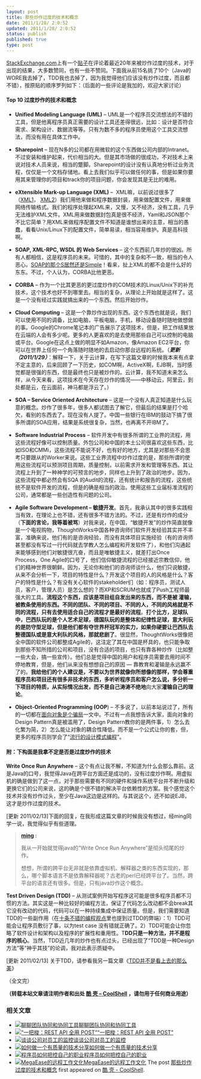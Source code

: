```yaml
---
layout: post
title: 那些炒作过度的技术和概念
date: 2011/1/28/ 2:0:52
updated: 2011/1/28/ 2:0:52
status: publish
published: true
type: post
---
```


[StackExchange.com](http://stackexchange.com)上有一个[贴子](http://programmers.stackexchange.com/questions/38505/most-overhyped-software-engineering-technologies-and-concepts-of-the-last-20-year)在评论着最近20年来被炒作过度的技术，对于出现的结果，大多数赞同，也有一些不赞同。下面我从前15名挑了10个（Java的WORE我去掉了，TDD我也去掉了，因为我觉得他们应该没有炒作过度，而且都不错），按原贴的顺序罗列如下：（后面的一些评论是我加的，欢迎大家讨论）


#### Top 10 过度炒作的技术和概念


* **Unified Modeling Language (UML)** – UML是一个程序员交流想法的不错的工具，但是他离程序员真正需要的设计工具还差得很远，比如：设计是否符合需求、架构设计、数据流等等。只有为数不多的程序员使用这个工具交流想法，而没有用在具体工作中。


* **Sharepoint** – 现在N多的公司都在用微软的这个东西做公司内部的Intranet。不过安装和维护起来，代价相当的大。但是其市场做的很成功，不对技术上来说对技术人员来说，相当的蹩脚。Sharepoint的设计没有认真地分析过业务流程，仅仅是一个文档存储地。看上去我们似乎可以做任何的事，但是如果你要用其来管理你的项目和track你的项目问题，你会发现其是无比的难用。


* **eXtensible Mark-up Language (XML)** –  XML嘛，以前说过很多了（[XML1](https://coolshell.cn/articles/2504.html)， [XML2](https://coolshell.cn/articles/3498.html)）我们用他来做和程序数据封装，用来做配置文件，用来做网络传输格式。我们的程序处理起XML来，又慢，又不经济，没有工具，几乎无法维护XML文件。XML用来做数据封包真是很不经济，Yaml和JSON那个不比它简单？用XML来做程序配置文件不知道是谁想出来的主意，相当的愚蠢，看看Unix/Linux下的配置文件，简单易读，相当容易维护。真是高科技啊。


* **SOAP, XML-RPC, WSDL 的 Web Services** – 这个东西前几年炒的很凶。所有人都相信，这是程序员的未来。可惜的，其中的复杂和不一致，相当的令人恶心。[SOAP的那个S居然还是Simple](https://coolshell.cn/articles/3585.html)！看来，扯上XML的都不会是什么好的东东。不过，个人认为，CORBA比他更恶。



* **CORBA** – 作为一个比其更恶的更过度炒作的COM技术的Linux/Unix下的补充技术，这个技术也好不到哪里去。相当的复杂，从理论上开始就是这样了。这是一个没有经过实践就搞出来的一个东西。然后开始炒作。


* **Cloud Computing** – 这是一个靠炒作出现的东西。这个东西也就是说，我们可以使用不同的调备，比如电脑，平板电脑，手机，移动设备随时随地做想做的事。Google的Chrome笔记本的广告展示了这项技术，但是，把工作结果放在云端的人会有多少呢。更多的人更喜欢的是去使用那些自己可以控制的电脑或平台。Google在这点上做的明显不如Amazon，像Amazon EC2平台，你可以在世界上任何一个角落随时随地的去启动你那台远程的系统。（***更新（2011/1/29）***：解释一下，关于云计算，在写下这篇文章的时候我本来有点拿不定主意的，后来回顾了一下历史，如COM啊，ActiveX啊，EJB啊，当时感觉都是很强的东西，但是最终也只是被炒作的。云计算，我不知道未来怎么样，从今天来看，这项技术在今天存在炒作的情况——中移动云，阿里云，到处都是云，在云面前，神马都是浮云了。）


* **SOA – Service Oriented Architecture** – 这是一个没有人真正知道是什么玩意的概念。炒作了很多年，很多人都试图去了解它，但最后的结果是打个哈欠，看别的东西去了。现在没有人提了。中国一些银行在IBM的鼓动下搞了很多所谓的SOA应用，结果是系统很复杂，当然，也再离不开IBM了。


* **Software Industrial Process** – 软件开发中有很多所谓的工业界的流程，用这些流程好像可以控制质量。外包公司和中国的本土公司很喜欢这些东西，比如ISO和CMMi，这些流程不能说不好，也有好的地方，尤其是对那些不会思考只要跟从的Worker来说。这些工业界流程中炒作过度的是，那些所谓的使用这些流程可以预测项目周期，质量控制，以前需求开发和管理等东西。其让流程上升到了一种神学的可预言的地步，同样也上升到了政治的地步。因为，这些流程中都必然会有SQA 的Audit的流程，还有统计和报告的流程，这些统统不是软件开发的流程，但是的确是相当的政治。使用这些工业届标准流程的公司，通常都是一些创造性有问题的公司。


* **Agile Software Development – 敏捷开发**。首先，我承认其中的很多实践相当有效，在理论上也不错，还有很多不错方法的。不过，还是有炒作的成分（**下面的言论，我等着被骂**）对我来说，在中国，“敏捷开发”的炒作简直就像是一个电视购物，ThoughtWorks中国各种咨询师们软件开发经验其实并不丰富，准确来说，他们有的是咨询经验，而没有具体项目实施经验（有的咨询师甚至都没有写过一行代码就去学教人怎么编程和开发软件了），和他们沟通起来能够感到他们对敏捷很亢奋，而且是唯敏捷主义，就差打出Once Process，One Agile的口号了，他们信仰敏捷流程的已经接近宗教信仰，他们的精神世界很朝鲜。因为，无论你和他们的咨询师谈什么，他们只说敏捷，从来不会分析一下，项目的特性是什么？开发这个项目的人的风格是什么？客户的特性是什么？有没有关心软件的stakeholder们（如：程序员，测试人员，客户，管理人员）是怎么想的？而XP和SCRUM也就成了Push工程师最强大的工具。**流程这个东西，应该是项目组自发出来的东西，而不是被 灌输，被教条使用的东西。不同的团队、不同的项目、不同的人，不同的风格就是不同的流程，只有去使用适合自己的流程才是最好的流程**。**打个比方，足球队中，巴西队玩的是个人艺术足球，德国队玩的是整体和纪律性足球，意大利玩的是防守型足球，但是他们都有夺世界杯冠军的实力，如果你硬要让巴西队去整德国队或是意大利队的风格，那就悲剧了**。很显然，ThoughtWorks很像把全中国的软件公司都整成Agile的，这注定了其在中国是杯具的，也只能争取到那些不知所措的公司和项目，没有合适的项目，也只有靠各种炒作（比如整一些大会，搞一些宣传）。他们总是觉得中国的用户和程序员需要去用时间不停地教育，但是，他们从来没有想想自己的原因 — 靠教育和灌输是永远赢不了的。**我给他们的个人建议是，不要以为世界就像你所想像的那样，学会尊重程序员和项目还有很多非技术的东西，多听听程序员和客户怎么说，多分析一下项目的特质，从实际情况出发，而不是自己涛涛不绝地**向大家**灌输自己的理论**。


* **Object-Oriented Programming (OOP**) – 不多说了，以前本站说过了，所有的一切都在[面向对象是个骗局](https://coolshell.cn/articles/3036.html)一文中。不过有一点我想告诉大家，面向对象的Design Pattern真是被滥用了，Design Pattern教你的是两件事，1）怎么去化繁为简，2）怎么能让对象的耦合性降低。而不是一个公式让你的套，但，更多的程序员则学会了“[流行的设计模式编程](https://coolshell.cn/articles/2058.html)”。


#### 附：下构面是我拿不定是否是过度炒作的技术


**Write Once Run Anywhere** – 这个有点让我不解，不知道为什么会那么靠前。这是Java的口号，我觉得Java在跨平台方面还是成功的，没有过度炒作啊。用虚拟机的确是做到了这一点，对于那些需要有不同的硬件和操作系统平台并不断升级和更换它们的公司来说，这的确是个很不错的解决平台依赖性的方案。我个感觉这个技术并没有炒作过头，至少在Java这边是这样的。与其说这个，还不如说EJB，这才是炒作过度的技术。


[更新 2011/02/13]下面的回复，在我形成这篇文章的时候我没有想过，经ming同学一说，我觉得似乎有些道理。



> **[ming](https://coolshell.cn/articles/3609.html/comment-page-1#comment-29425) :**
> 
> 
> 我从一开始就觉得java的“Write Once Run Anywhere”是彻头彻尾的炒作。
> 
> 
> 想想，所谓的跨平台无非就是依靠虚拟机、解释器之类的东西实现的，那么，哪个脚本语言不是依靠解释器呢？古老的perl已经跨平台了。当然，跨平台的语言还有很多。但是，只有java炒作这个概念。
> 
> 


**Test Driven Design (TDD)** – 从测试案例开始写程序这可能是很多程序员都不习惯的方法。其实这是一种比较好的编程方法，保证了代码怎么改动都不会break其它没有改动的代码，代码可以在一种持续集成中保证质量。但是，我们需要知道TDD的一些副作用（在[十条不错的编程观点](https://coolshell.cn/articles/2424.html "十条不错的编程观点 ")里也提到过TDD的弊端）：1）TDD可能会让程序员敷衍了事，以为test case 没有错就正确了。2）TDD可能会让你忽略了软件设计和架构以及程序的扩展性和重用性。T**DD只是一种方法，并不是程序的核心**。当然，TDD近几年的炒作也有点过头，已经出现了“TDD是一种Design方法”等“神乎其技”的论调，我对此表示质疑中。


[更新 2011/02/13] 关于TDD，请参看我另一篇文章《[TDD并不是看上去的那么美](https://coolshell.cn/articles/3649.html)》


（全文完）



**（转载本站文章请注明作者和出处 [酷 壳 – CoolShell](https://coolshell.cn/) ，请勿用于任何商业用途）**



### 相关文章

* [![聊聊团队协同和协同工具](https://coolshell.cn/wp-content/uploads/2022/10/communication-150x150.png)](https://coolshell.cn/articles/22298.html)[聊聊团队协同和协同工具](https://coolshell.cn/articles/22298.html)
* [![“一把梭：REST API 全用 POST”](https://coolshell.cn/wp-content/uploads/2022/02/http_method-150x150.png)](https://coolshell.cn/articles/22173.html)[“一把梭：REST API 全用 POST”](https://coolshell.cn/articles/22173.html)
* [![谈谈公司对员工的监控](https://coolshell.cn/wp-content/uploads/2022/02/monitoring-150x150.jpeg)](https://coolshell.cn/articles/22157.html)[谈谈公司对员工的监控](https://coolshell.cn/articles/22157.html)
* [![如何做一个有质量的技术分享](https://coolshell.cn/wp-content/uploads/2021/07/knowledge_sharing-300x169-1-150x150.jpeg)](https://coolshell.cn/articles/21589.html)[如何做一个有质量的技术分享](https://coolshell.cn/articles/21589.html)
* [![程序员如何把控自己的职业](https://coolshell.cn/wp-content/uploads/2020/08/programmer.01-e1596792460687-150x150.png)](https://coolshell.cn/articles/20977.html)[程序员如何把控自己的职业](https://coolshell.cn/articles/20977.html)
* [![MegaEase的远程工作文化](https://coolshell.cn/wp-content/uploads/2020/01/remote-150x150.jpg)](https://coolshell.cn/articles/20765.html)[MegaEase的远程工作文化](https://coolshell.cn/articles/20765.html)
The post [那些炒作过度的技术和概念](https://coolshell.cn/articles/3609.html) first appeared on [酷 壳 - CoolShell](https://coolshell.cn).